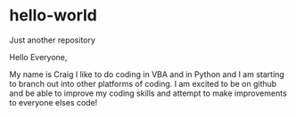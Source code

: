 # hello-world
Just another repository

Hello Everyone,

My name is Craig I like to do coding in VBA and in Python and I am starting to branch out into other platforms of coding.
I am excited to be on github and be able to improve my coding skills and attempt to make improvements to everyone elses code!

